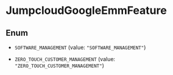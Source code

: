 

# JumpcloudGoogleEmmFeature

## Enum


* `SOFTWARE_MANAGEMENT` (value: `"SOFTWARE_MANAGEMENT"`)

* `ZERO_TOUCH_CUSTOMER_MANAGEMENT` (value: `"ZERO_TOUCH_CUSTOMER_MANAGEMENT"`)



